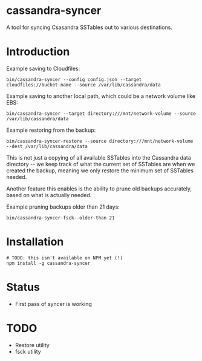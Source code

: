 # cassandra-syncer

A tool for syncing Csasandra SSTables out to various destinations.

# Introduction

Example saving to Cloudfiles:

    bin/cassandra-syncer --config config.json --target cloudfiles://bucket-name --source /var/lib/cassandra/data

Example saving to another local path, which could be a network volume like EBS:

    bin/cassandra-syncer --target directory:///mnt/network-volume --source /var/lib/cassandra/data

Example restoring from the backup:

    bin/cassandra-syncer-restore --source directory:///mnt/network-volume --dest /var/lib/cassandra/data

This is not just a copying of all available SSTables into the Cassandra data directory -- we 
keep track of what the current set of SSTables are when we created the backup, meaning we only 
restore the minimum set of SSTables needed.

Another feature this enables is the ability to prune old backups accurately, based on what is
actually needed.

Example pruning backups older than 21 days:

    bin/cassandra-syncer-fsck--older-than 21

# Installation

    # TODO: this isn't available on NPM yet (!)
    npm install -g cassandra-syncer

# Status

* First pass of syncer is working

# TODO

* Restore utility
* fsck utility
